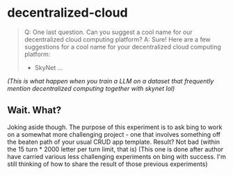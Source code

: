 # decentralized-cloud

> Q: One last question. Can you suggest a cool name for our decentralized cloud computing platform?
> A: Sure! Here are a few suggestions for a cool name for your decentralized cloud computing platform:
> 
> - SkyNet
> ...

*(This is what happen when you train a LLM on a dataset that frequently mention decentralized computing together with skynet lol)*

## Wait. What?

Joking aside though. The purpose of this experiment is to ask bing to work on a somewhat more challenging project - one that involves something off the beaten path of your usual CRUD app template. Result? Not bad (within the 15 turn * 2000 letter per turn limit, that is) (This one is done after author have carried various less challenging experiments on bing with success. I'm still thinking of how to share the result of those previous experiments)


